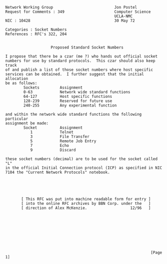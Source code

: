     Network Working Group                           Jon Postel
    Request for Comments : 349                      Computer Science
                                                    UCLA-NMC
    NIC : 10428                                     30 May 72

    Categories : Socket Numbers
    References : RFC's 322, 204


                        Proposed Standard Socket Numbers

    I propose that there be a czar (me ?) who hands out official socket
    numbers for use by standard protocols.  This czar should also keep track
    of and publish a list of those socket numbers where host specific
    services can be obtained.  I further suggest that the initial allocation
    be as follows:
            Sockets         Assignment
            0-63            Network wide standard functions
            64-127          Host specific functions
            128-239         Reserved for future use
            240-255         Any experimental function

    and within the network wide standard functions the following particular
    assignment be made:
            Socket          Assignment
               1            Telnet
               3            File Transfer
               5            Remote Job Entry
               7            Echo
               9            Discard

    these socket numbers (decimal) are to be used for the socket called "L"
    in the official Initial Connection protocol (ICP) as specified in NIC
    7104 the "Current Network Protocols" notebook.





           [ This RFC was put into machine readable form for entry ]
           [ into the online RFC archives by BBN Corp. under the   ]
           [ direction of Alex McKenzie.                   12/96   ]









                                                                    [Page 1]
